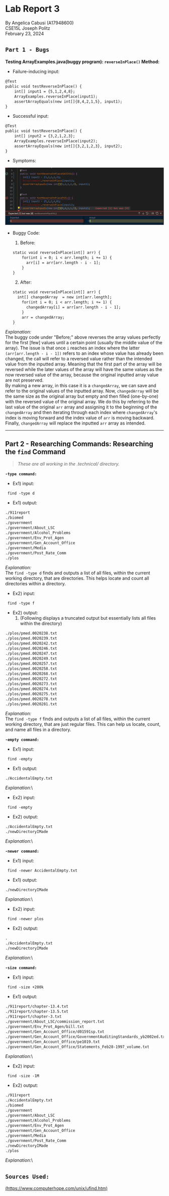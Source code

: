 # Lab Report 3
By Angelica Cabusi (A17948600)\
CSE15L Joseph Politz\
February 23, 2024
## `Part 1 - Bugs`
__Testing ArrayExamples.java(buggy program): `reverseInPlace()` Method:__

* Failure-inducing input:
```
@Test
public void testReverseInPlace() {
    int[] input1 = {5,1,2,4,8};
    ArrayExamples.reverseInPlace(input1);
    assertArrayEquals(new int[]{8,4,2,1,5}, input1);
}
```
* Successful input:
```
@Test
public void testReverseInPlace() {
    int[] input2 = {3,2,1,2,3};
    ArrayExamples.reverseInPlace(input2);
    assertArrayEquals(new int[]{3,2,1,2,3}, input2);
}
```
* Symptoms: 

![Image](L3_1.png)

* Buggy Code:
    1. Before:
    ```
    static void reverseInPlace(int[] arr) {
        for(int i = 0; i < arr.length; i += 1) {
          arr[i] = arr[arr.length - i - 1];
        }
    }
    ```
    2. After:

    ```
    static void reverseInPlace(int[] arr) {
      int[] changedArray  = new int[arr.length];
        for(int i = 0; i < arr.length; i += 1) {
          changedArray[i] = arr[arr.length - i - 1];
        }
        arr = changedArray; 
    }
    ```

*Explanation:*\
The buggy code under "Before;" above reverses the array values perfectly for the first [few] values until a certain point (usually the middle value of the array). The issue is that once `i` reaches an index where the latter `(arr[arr.length - i - 1])` refers to an index whose value has already been changed, the call will refer to a reversed value rather than the intended value from the inputted array. Meaning that the first part of the array will be reversed while the later values of the array will have the same values as the now reversed value of the array, because the original inputted array value are not preserved.\
By making a new array, in this case it is a `changedArray`, we can save and refer to the original values of the inputted array. Now, `changedArray` will be the same size as the original array but empty and then filled (one-by-one) with the reversed value of the original array. We do this by referring to the last value of the original `arr` array and assigning it to the beginning of the `changedArray` and then iterating through each index where `changedArray`'s index is moving forward and the index value of `arr` is moving backward. Finally, `changedArray` will replace the inputted `arr` array as intended.

---

## **Part 2 - Researching Commands: Researching the `find` Command**
> *These are all working in the .technical/ directory.*


**`-type command:`**

* Ex1) input:
```
 find -type d
```
* Ex1) output:
```
./911report
./biomed
./government
./government/About_LSC
./government/Alcohol_Problems
./government/Env_Prot_Agen
./government/Gen_Account_Office
./government/Media
./government/Post_Rate_Comm
./plos
```
*Explanation:*\
The `find -type d` finds and outputs a list of all files, within the current working directory, that are directories. This helps locate and count all directories within a directory.

* Ex2) input:
```
 find -type f
```
* Ex2) output:
    1.  (Following displays a truncated output but essentially lists all files within the directory)
```
./plos/pmed.0020238.txt
./plos/pmed.0020239.txt
./plos/pmed.0020242.txt
./plos/pmed.0020246.txt
./plos/pmed.0020247.txt
./plos/pmed.0020249.txt
./plos/pmed.0020257.txt
./plos/pmed.0020258.txt
./plos/pmed.0020268.txt
./plos/pmed.0020272.txt
./plos/pmed.0020273.txt
./plos/pmed.0020274.txt
./plos/pmed.0020275.txt
./plos/pmed.0020278.txt
./plos/pmed.0020281.txt
```
*Explanation:*\
The `find -type f` finds and outputs a list of all files, within the current working directory, that are just regular files. This can help us locate, count, and name all files in a directory.


**`-empty command:`**
* Ex1) input:
```
 find -empty
```
* Ex1) output:
```
./AccidentalEmpty.txt
```

*Explanation:*\

* Ex2) input:
```
 find -empty
```
* Ex2) output:
```
./AccidentalEmpty.txt
./newDirectoryIMade
```

*Explanation:*\


**`-newer command:`**
* Ex1) input:
```
 find -newer AccidentalEmpty.txt
```
* Ex1) output:
```
./newDirectoryIMade
```

*Explanation:*\




* Ex2) input:
```
 find -newer plos
```
* Ex2) output:
```
.
./AccidentalEmpty.txt
./newDirectoryIMade
```

*Explanation:*\



**`-size command:`**
* Ex1) input:
```
 find -size +200k
```
* Ex1) output:
```
./911report/chapter-13.4.txt
./911report/chapter-13.5.txt
./911report/chapter-3.txt
./government/About_LSC/commission_report.txt
./government/Env_Prot_Agen/bill.txt
./government/Gen_Account_Office/d01591sp.txt
./government/Gen_Account_Office/GovernmentAuditingStandards_yb2002ed.txt      
./government/Gen_Account_Office/pe1019.txt
./government/Gen_Account_Office/Statements_Feb28-1997_volume.txt
```

*Explanation:*\

* Ex2) input:
```
 find -size -1M
```
* Ex2) output:
```
./911report
./AccidentalEmpty.txt
./biomed
./government
./government/About_LSC
./government/Alcohol_Problems
./government/Env_Prot_Agen
./government/Gen_Account_Office
./government/Media
./government/Post_Rate_Comm
./newDirectoryIMade
./plos
```

*Explanation:*\


## `Sources Used:`
[(https://www.computerhope.com/unix/ufind.htm)](https://www.computerhope.com/unix/ufind.htm)
